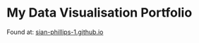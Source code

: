 # My Data Visualisation Portfolio

Found at: [sian-phillips-1.github.io](sian-phillips-1.github.io)
